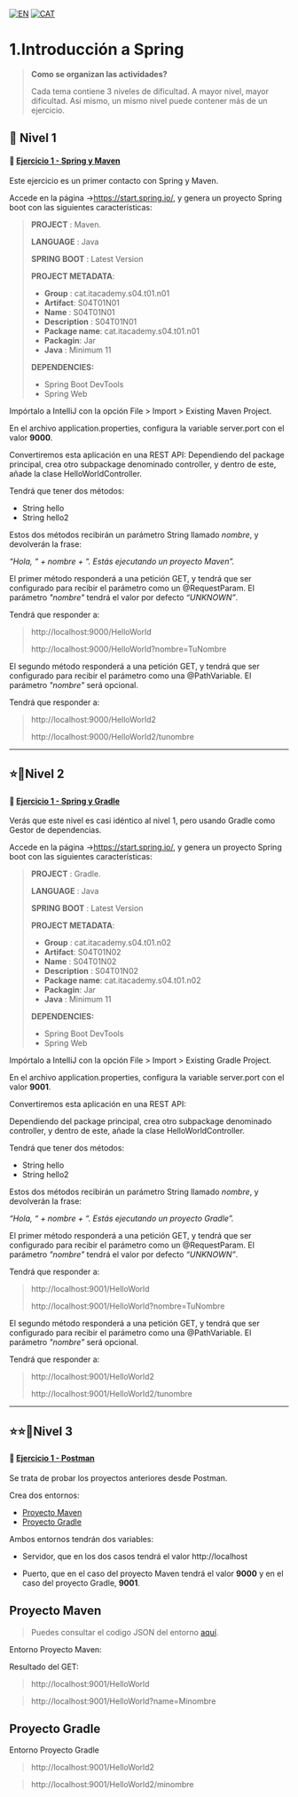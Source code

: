[![EN](https://img.shields.io/badge/EN-blue.svg?logo=googletranslate&logoColor=white)](#eng)
[![CAT](https://img.shields.io/badge/CAT-yellow.svg?logo=googletranslate&logoColor=white)](#cat)

1.Introducción a Spring
=

>**Como se organizan las actividades?**
>
>Cada tema contiene 3 niveles de dificultad. A mayor nivel, mayor dificultad. Así mismo, un mismo nivel puede contener más de un ejercicio.

🌟 Nivel 1
-

#### 📍 [Ejercicio 1 - Spring y Maven]()


Este ejercicio es un primer contacto con Spring y Maven.

Accede en la página ->https://start.spring.io/, y genera un proyecto Spring boot con las siguientes características:

>**PROJECT** : Maven.
>
> **LANGUAGE** : Java
>
> **SPRING BOOT** : Latest Version
>
> **PROJECT METADATA**:
>
>- **Group** : cat.itacademy.s04.t01.n01
>- **Artifact**: S04T01N01
>- **Name** : S04T01N01
>- **Description** : S04T01N01
>- **Package name**: cat.itacademy.s04.t01.n01
>- **Packagin**: Jar
>- **Java** : Minimum 11
>
>**DEPENDENCIES:**
> - Spring Boot DevTools
> - Spring Web

Impórtalo a IntelliJ con la opción File > Import > Existing Maven Project.

En el archivo application.properties, configura la variable server.port con el valor **9000**.

Convertiremos esta aplicación en una REST API:
Dependiendo del package principal, crea otro subpackage denominado controller, y dentro de este,
añade la clase HelloWorldController.

Tendrá que tener dos métodos:

- String hello
- String hello2

Estos dos métodos recibirán un parámetro String llamado *nombre*, y devolverán la frase:

*“Hola, “ + nombre + “. Estás ejecutando un proyecto Maven”.*

El primer método responderá a una petición GET, y tendrá que ser configurado para recibir el parámetro como un @RequestParam.
El parámetro *"nombre"* tendrá el valor por defecto *“UNKNOWN”*.

Tendrá que responder a:

>http://localhost:9000/HelloWorld
> 
>http://localhost:9000/HelloWorld?nombre=TuNombre


El segundo método responderá a una petición GET, y tendrá que ser configurado para recibir el parámetro como una @PathVariable.
El parámetro *"nombre"* será opcional.

Tendrá que responder a:

>http://localhost:9000/HelloWorld2
> 
>http://localhost:9000/HelloWorld2/tunombre


---

⭐🌟Nivel 2
-

#### 📍 [Ejercicio 1 - Spring y Gradle]()

Verás que este nivel es casi idéntico al nivel 1, pero usando Gradle como Gestor de dependencias.

Accede en la página ->https://start.spring.io/, y genera un proyecto Spring boot con las siguientes características:


>**PROJECT** : Gradle.
>
> **LANGUAGE** : Java
>
> **SPRING BOOT** : Latest Version
>
> **PROJECT METADATA**:
>
>- **Group** : cat.itacademy.s04.t01.n02
>- **Artifact**: S04T01N02
>- **Name** : S04T01N02
>- **Description** : S04T01N02
>- **Package name**: cat.itacademy.s04.t01.n02
>- **Packagin**: Jar
>- **Java** : Minimum 11
>
>**DEPENDENCIES:**
> - Spring Boot DevTools
> - Spring Web


Impórtalo a IntelliJ con la opción File > Import > Existing Gradle Project.

En el archivo application.properties, configura la variable server.port con el valor **9001**.

Convertiremos esta aplicación en una REST API:

Dependiendo del package principal, crea otro subpackage denominado controller, y dentro de este,
añade la clase HelloWorldController.

Tendrá que tener dos métodos:

- String hello
- String hello2

Estos dos métodos recibirán un parámetro String llamado *nombre*, y devolverán la frase:

*“Hola, “ + nombre + “. Estás ejecutando un proyecto Gradle”.*

El primer método responderá a una petición GET, y tendrá que ser configurado para recibir el parámetro como un @RequestParam.
El parámetro *"nombre"* tendrá el valor por defecto *“UNKNOWN”*.

Tendrá que responder a:

>http://localhost:9001/HelloWorld
>
>http://localhost:9001/HelloWorld?nombre=TuNombre


El segundo método responderá a una petición GET, y tendrá que ser configurado para recibir el parámetro como una @PathVariable.
El parámetro *"nombre"* será opcional.

Tendrá que responder a:

>http://localhost:9001/HelloWorld2
>
>http://localhost:9001/HelloWorld2/tunombre

---


⭐⭐🌟Nivel 3
-

#### 📍 [Ejercicio 1 - Postman]()

Se trata de probar los proyectos anteriores desde Postman.

Crea dos entornos:

- [Proyecto Maven](#mav)
- [Proyecto Gradle](#grd)

Ambos entornos tendrán dos variables:

- Servidor, que en los dos casos tendrá el valor http://localhost

- Puerto, que en el caso del proyecto Maven tendrá el valor **9000** y en el caso del proyecto Gradle, **9001**.

<a name="mav"></a>

Proyecto Maven
-

>Puedes consultar el codigo JSON del entorno [aquí]().

Entorno Proyecto Maven:


Resultado del GET:

>http://localhost:9001/HelloWorld


>http://localhost:9001/HelloWorld?name=Minombre



<a name="grd"></a>

Proyecto Gradle
-

Entorno Proyecto Gradle


>http://localhost:9001/HelloWorld2


>http://localhost:9001/HelloWorld2/minombre


